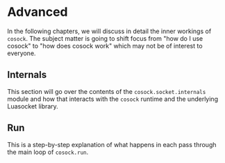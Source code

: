 # Advanced

In the following chapters, we will discuss in detail the inner workings of `cosock`. The subject
matter is going to shift focus from "how do I use cosock" to "how does cosock work" which may
not be of interest to everyone.

## Internals

This section will go over the contents of the `cosock.socket.internals` module and how that
interacts with the `cosock` runtime and the underlying Luasocket library.

## Run

This is a step-by-step explanation of what happens in each pass through the main loop
of `cosock.run`.
